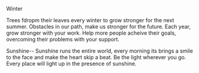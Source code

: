 Winter

Trees fdropm their leaves every winter to grow stronger for the next summer.
Obstacles in our path, make us stronger for the future.
Each year, grow stronger with your work. Help more people acheive their goals,
overcoming their problems with your support.

Sunshine--
Sunshine runs the entire world, every morning its brings a smile to the face and make the heart skip a beat.
Be the light wherever you go. Every place will light up in the presence of sunshine.